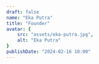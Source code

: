 ```yaml
---
draft: false
name: "Eka Putra"
title: "Founder"
avatar: {
    src: "assets/eka-putra.jpg",
    alt: "Eka Putra"
}
publishDate: "2024-02-16 10:00"
---
```

